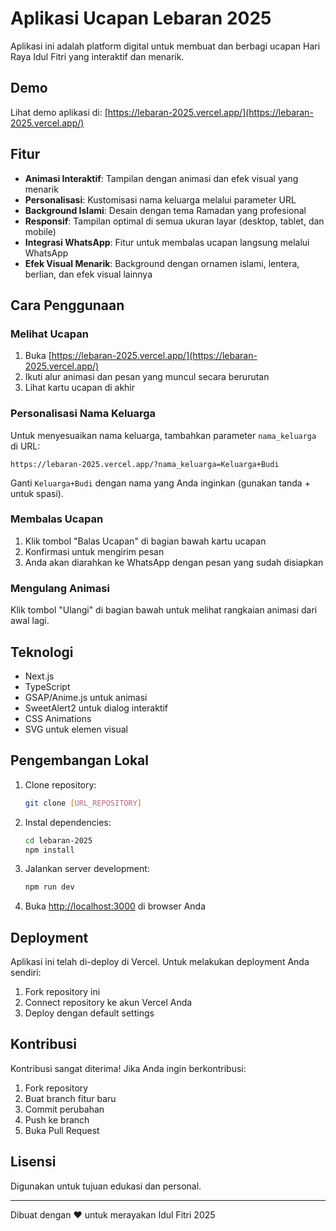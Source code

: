 # Aplikasi Ucapan Lebaran 2025

Aplikasi ini adalah platform digital untuk membuat dan berbagi ucapan Hari Raya Idul Fitri yang interaktif dan menarik.

## Demo

Lihat demo aplikasi di: [https://lebaran-2025.vercel.app/](https://lebaran-2025.vercel.app/)

## Fitur

- **Animasi Interaktif**: Tampilan dengan animasi dan efek visual yang menarik
- **Personalisasi**: Kustomisasi nama keluarga melalui parameter URL
- **Background Islami**: Desain dengan tema Ramadan yang profesional
- **Responsif**: Tampilan optimal di semua ukuran layar (desktop, tablet, dan mobile)
- **Integrasi WhatsApp**: Fitur untuk membalas ucapan langsung melalui WhatsApp
- **Efek Visual Menarik**: Background dengan ornamen islami, lentera, berlian, dan efek visual lainnya

## Cara Penggunaan

### Melihat Ucapan

1. Buka [https://lebaran-2025.vercel.app/](https://lebaran-2025.vercel.app/)
2. Ikuti alur animasi dan pesan yang muncul secara berurutan
3. Lihat kartu ucapan di akhir

### Personalisasi Nama Keluarga

Untuk menyesuaikan nama keluarga, tambahkan parameter `nama_keluarga` di URL:

```
https://lebaran-2025.vercel.app/?nama_keluarga=Keluarga+Budi
```

Ganti `Keluarga+Budi` dengan nama yang Anda inginkan (gunakan tanda + untuk spasi).

### Membalas Ucapan

1. Klik tombol "Balas Ucapan" di bagian bawah kartu ucapan
2. Konfirmasi untuk mengirim pesan
3. Anda akan diarahkan ke WhatsApp dengan pesan yang sudah disiapkan

### Mengulang Animasi

Klik tombol "Ulangi" di bagian bawah untuk melihat rangkaian animasi dari awal lagi.

## Teknologi

- Next.js
- TypeScript
- GSAP/Anime.js untuk animasi
- SweetAlert2 untuk dialog interaktif
- CSS Animations
- SVG untuk elemen visual

## Pengembangan Lokal

1. Clone repository:
   ```bash
   git clone [URL_REPOSITORY]
   ```

2. Instal dependencies:
   ```bash
   cd lebaran-2025
   npm install
   ```

3. Jalankan server development:
   ```bash
   npm run dev
   ```

4. Buka [http://localhost:3000](http://localhost:3000) di browser Anda

## Deployment

Aplikasi ini telah di-deploy di Vercel. Untuk melakukan deployment Anda sendiri:

1. Fork repository ini
2. Connect repository ke akun Vercel Anda
3. Deploy dengan default settings

## Kontribusi

Kontribusi sangat diterima! Jika Anda ingin berkontribusi:

1. Fork repository
2. Buat branch fitur baru
3. Commit perubahan
4. Push ke branch
5. Buka Pull Request

## Lisensi

Digunakan untuk tujuan edukasi dan personal.

---

Dibuat dengan ❤️ untuk merayakan Idul Fitri 2025
